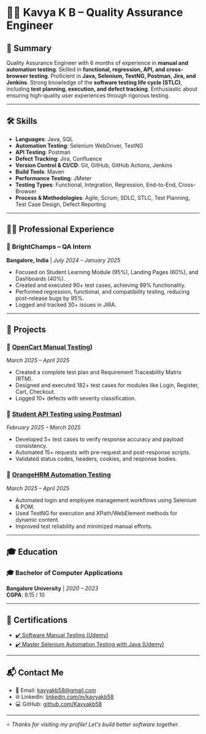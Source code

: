 # 👩‍💻 Kavya K B – Quality Assurance Engineer

## 🧾 Summary

Quality Assurance Engineer with 6 months of experience in **manual and automation testing**. Skilled in **functional, regression, API, and cross-browser testing**. Proficient in **Java, Selenium, TestNG, Postman, Jira, and Jenkins**. Strong knowledge of the **software testing life cycle (STLC)**, including **test planning, execution, and defect tracking**. Enthusiastic about ensuring high-quality user experiences through rigorous testing.

---

## 🛠️ Skills

- **Languages**: Java, SQL  
- **Automation Testing**: Selenium WebDriver, TestNG  
- **API Testing**: Postman  
- **Defect Tracking**: Jira, Confluence  
- **Version Control & CI/CD**: Git, GitHub, GitHub Actions, Jenkins  
- **Build Tools**: Maven  
- **Performance Testing**: JMeter  
- **Testing Types**: Functional, Integration, Regression, End-to-End, Cross-Browser  
- **Process & Methodologies**: Agile, Scrum, SDLC, STLC, Test Planning, Test Case Design, Defect Reporting  

---

## 🧑‍💼 Professional Experience

### 🌟 BrightChamps – QA Intern  
**Bangalore, India** | *July 2024 – January 2025*

- Focused on Student Learning Module (95%), Landing Pages (60%), and Dashboards (40%).
- Created and executed 90+ test cases, achieving 99% functionality.
- Performed regression, functional, and compatibility testing, reducing post-release bugs by 95%.
- Logged and tracked 30+ issues in JIRA.

---

## 📁 Projects

### 🔹 [OpenCart Manual Testing](https://github.com/Kavyakb58/OpenCart_ManualTesting/))  
*March 2025 – April 2025*

- Created a complete test plan and Requirement Traceability Matrix (RTM).
- Designed and executed 182+ test cases for modules like Login, Register, Cart, Checkout.
- Logged 10+ defects with severity classification.

### 🔹 [Student API Testing using Postman](https://github.com/Kavyakb58/Student_Dummy_API_Postman))  
*February 2025 – March 2025*

- Developed 5+ test cases to verify response accuracy and payload consistency.
- Automated 15+ requests with pre-request and post-response scripts.
- Validated status codes, headers, cookies, and response bodies.

### 🔹 [OrangeHRM Automation Testing](https://github.com/Kavyakb58/Orangehrm-Automation)
*March 2025 – April 2025*

- Automated login and employee management workflows using Selenium & POM.
- Used TestNG for execution and XPath/WebElement methods for dynamic content.
- Improved test reliability and minimized manual efforts.

---

## 🎓 Education

### 🎓 Bachelor of Computer Applications  
**Bangalore University** | *2020 – 2023*  
**CGPA**: 9.15 / 10

---

## 🏅 Certifications

- [✔️ Software Manual Testing (Udemy)](https://www.udemy.com/certificate/UC-c1de5f46-178d-45ca-8d28-3409273b4bcc/)  
- [✔️ Master Selenium Automation Testing with Java (Udemy)](https://ude.my/UC-bbd83945-0ff8-493d-81c8-e458efdcc32f)

---

## 📬 Contact Me

- 📧 Email: [kavyakb58@gmail.com](mailto:kavyakb58@gmail.com)  
- 🌐 LinkedIn: [linkedin.com/in/kavyakb58](https://linkedin.com/in/kavyakb58)  
- 💻 GitHub: [github.com/Kavyakb58](https://github.com/Kavyakb58)

---

⭐ *Thanks for visiting my profile! Let's build better software together.*  
